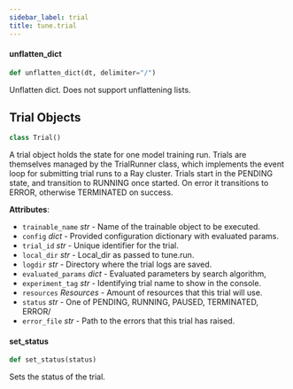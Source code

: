 ```yaml
---
sidebar_label: trial
title: tune.trial
---
```


#### unflatten\_dict

```python
def unflatten_dict(dt, delimiter="/")
```

Unflatten dict. Does not support unflattening lists.

## Trial Objects

```python
class Trial()
```

A trial object holds the state for one model training run.
Trials are themselves managed by the TrialRunner class, which implements
the event loop for submitting trial runs to a Ray cluster.
Trials start in the PENDING state, and transition to RUNNING once started.
On error it transitions to ERROR, otherwise TERMINATED on success.

**Attributes**:

- `trainable_name` _str_ - Name of the trainable object to be executed.
- `config` _dict_ - Provided configuration dictionary with evaluated params.
- `trial_id` _str_ - Unique identifier for the trial.
- `local_dir` _str_ - Local_dir as passed to tune.run.
- `logdir` _str_ - Directory where the trial logs are saved.
- `evaluated_params` _dict_ - Evaluated parameters by search algorithm,
- `experiment_tag` _str_ - Identifying trial name to show in the console.
- `resources` _Resources_ - Amount of resources that this trial will use.
- `status` _str_ - One of PENDING, RUNNING, PAUSED, TERMINATED, ERROR/
- `error_file` _str_ - Path to the errors that this trial has raised.

#### set\_status

```python
def set_status(status)
```

Sets the status of the trial.

